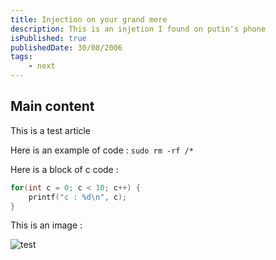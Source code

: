 ```yaml
---
title: Injection on your grand mere
description: This is an injetion I found on putin's phone
isPublished: true
publishedDate: 30/08/2006
tags:
    - next
---
```


## Main content

This is a test article

Here is an example of code : `sudo rm -rf /*`

Here is a block of c code :
```c
for(int c = 0; c < 10; c++) {
    printf("c : %d\n", c);
}
```

This is an image : 

![test](/images/test.png)